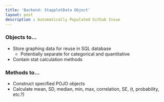 ```yaml
---
title: 'Backend: StappletData Object'
layout: post
description : Automatically Populated Github Issue
---
```


### Objects to...

* Store graphing data for reuse in SQL database
    - Potentially separate for categorical and quantitative
* Contain stat calculation methods

### Methods to...

* Construct specified POJO objects
* Calculate mean, SD, median, min, max, correlation, SE, (t, probability, etc.?)

